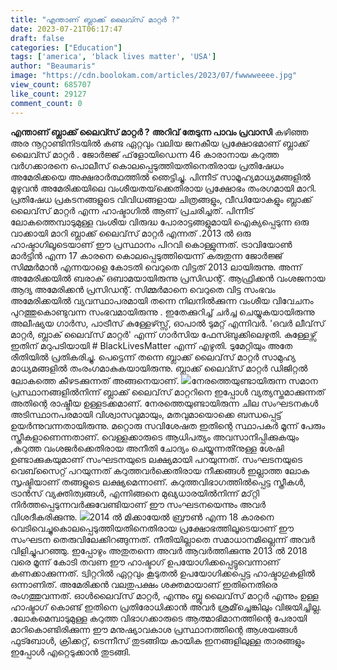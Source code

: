 ```yaml
---
title: "എന്താണ് ബ്ലാക്ക് ലൈവ്സ് മാറ്റര്‍ ?"
date: 2023-07-21T06:17:47
draft: false
categories: ["Education"]
tags: ['america', 'black lives matter', 'USA']
author: "Beaumaris"
image: "https://cdn.boolokam.com/articles/2023/07/fwwwweeee.jpg"
view_count: 685707
like_count: 29127
comment_count: 0
---
```


**എന്താണ് ബ്ലാക്ക് ലൈവ്സ് മാറ്റര്‍ ?** **അറിവ് തേടുന്ന പാവം പ്രവാസി** കഴിഞ്ഞ അര നൂറ്റാണ്ടിനിടയില്‍ കണ്ട ഏറ്റവും വലിയ ജനകീയ പ്രക്ഷോഭമാണ് ബ്ലാക്ക് ലൈവ്സ് മാറ്റര്‍ . ജോര്‍ജ്ജ് ഫ്‌ളോയിഡെന്ന 46 കാരാനായ കറുത്ത വര്‍ഗക്കാരനെ പൊലീസ് കൊലപ്പെടുത്തിയതിനെതിരായ പ്രതിഷേധം അമേരിക്കയെ അക്ഷരാർത്ഥത്തിൽ ഞെട്ടിച്ചു. പിന്നീട് സാമൂഹ്യമാധ്യമങ്ങളില്‍ മുഴുവന്‍ അമേരിക്കയിലെ വംശീയതയ്‌ക്കെതിരായ പ്രക്ഷോഭം തംരഗമായി മാറി. പ്രതിഷേധ പ്രകടനങ്ങളുടെ വിവിധങ്ങളായ ചിത്രങ്ങളും, വീഡിയോകളും ബ്ലാക്ക് ലൈവ്‌സ് മാറ്റര്‍ എന്ന ഹാഷ്ടാഗില്‍ ആണ് പ്രചരിച്ചത്. [](https://cdn.boolokam.com/articles/2023/07/fwwwweeee.jpg) പിന്നീട് ലോകത്തെമ്പാടുമുള്ള വംശീയ വിരുദ്ധ പോരാട്ടങ്ങളുമായി ഐക്യപ്പെടുന്ന ഒരു വാക്കായി മാറി ബ്ലാക്ക് ലൈവ്‌സ് മാറ്റര്‍ എന്നത് .2013 ല്‍ ഒരു ഹാഷ്ടാഗിലൂടെയാണ് ഈ പ്രസ്ഥാനം പിറവി കൊള്ളുന്നത്. ട്രാവിയോണ്‍ മാര്‍ട്ടിന്‍ എന്ന 17 കാരനെ കൊലപ്പെടുത്തിയെന്ന് കരുതുന്ന ജോര്‍ജ്ജ് സിമ്മര്‍മാന്‍ എന്നയാളെ കോടതി വെറുതെ വിട്ടത് 2013 ലായിരുന്നു. അന്ന് അമേരിക്കയില്‍ ബരാക് ഒബാമയായിരുന്നു പ്രസിഡന്റ്. ആഫ്രിക്കന്‍ വംശജനായ ആദ്യ അമേരിക്കന്‍ പ്രസിഡന്റ്. സിമ്മര്‍മാനെ വെറുതെ വിട്ട സംഭവം അമേരിക്കയില്‍ വ്യവസ്ഥാപരമായി തന്നെ നിലനില്‍ക്കുന്ന വംശീയ വിവേചനം പുറത്തുകൊണ്ടുവന്ന സംഭവമായിരുന്നു . ഇതേക്കുറിച്ച് ചര്‍ച്ച ചെയ്യുകയായിരുന്നു അലീഷ്യയ ഗാര്‍സ, പാട്രീസ് കുള്ളേഴ്സ്സ്, ഓപാല്‍ ടുമറ്റ് എന്നിവര്‍. 'ഒവര്‍ ലീവ്‌സ് മാറ്റര്‍, ബ്ലാക് ലൈവ്‌സ് മാറ്റര്‍' എന്ന് ഗാര്‍സിയ ഫേസ്ബുക്കിലെഴുതി. കുള്ളേഴ്സ് ഇതിന് മറുപടിയായി # BlackLivesMatter എന്ന് എഴുതി. ടുമേറ്റിയും അതേ രീതിയില്‍ പ്രതികരിച്ചു. പെട്ടെന്ന് തന്നെ ബ്ലാക്ക് ലൈവ്‌സ് മാറ്റര്‍ സാമുഹ്യ മാധ്യമങ്ങളില്‍ തംരംഗമാകുകയായിരുന്നു. ബ്ലാക്ക് ലൈവ്സ് മാറ്റർ ഡിജിറ്റൽ ലോകത്തെ കീഴടക്കുന്നത് അങ്ങനെയാണ്. [![](https://cdn.boolokam.com/articles/2023/07/fwfggg-1.jpg)](https://cdn.boolokam.com/articles/2023/07/fwfggg-1.jpg)നേരത്തെയുണ്ടായിരുന്ന സമാന പ്രസ്ഥാനങ്ങളില്‍നിന്ന് ബ്ലാക്ക് ലൈവ്‌സ് മാറ്ററിനെ ഇപ്പോൾ വ്യത്യസ്തമാക്കുന്നത് അതിന്റെ രാഷ്ട്രീയ ഉള്ളടക്കമാണ്. നേരത്തെയുണ്ടായിരുന്ന ചില സംഘടനകള്‍ അടിസ്ഥാനപരമായി വിശ്വാസവുമായും, മതവുമായൊക്കെ ബന്ധപ്പെട്ട് ഉയര്‍ന്നുവന്നതായിരുന്നു. മറ്റൊരു സവിശേഷത ഇതിന്റെ സ്ഥാപകര്‍ മൂന്ന് പേരും സ്ത്രീകളാണെന്നതാണ്. വെള്ളക്കാരുടെ ആധിപത്യം അവസാനിപ്പിക്കുകയും ,കറുത്ത വംശജര്‍ക്കെതിരായ അനീതി ചോദ്യം ചെയ്യുന്നതി്‌നുള്ള ശേഷി ഉണ്ടാക്കുകയുമാണ് സംഘടനയുടെ ലക്ഷ്യമായി പറയുന്നത്. സംഘടനയുടെ വെബ്‌സൈറ്റ് പറയുന്നത് കറുത്തവര്‍ക്കെതിരായ നീക്കങ്ങള്‍ ഇല്ലാത്ത ലോക സൃഷ്ടിയാണ് തങ്ങളുടെ ലക്ഷ്യമെന്നാണ്. കറുത്തവിഭാഗത്തില്‍പ്പെട്ട സ്ത്രീകള്‍, ട്രാന്‍സ് വ്യക്തിത്വങ്ങള്‍, എന്നിങ്ങനെ മുഖ്യധാരയില്‍നിന്ന് മാ്റ്റി നിര്‍ത്തപ്പെടുന്നവര്‍ക്കുവേണ്ടിയാണ് ഈ സംഘടനയെന്നും അവര്‍ വിശദീകരിക്കുന്നു. [![](https://cdn.boolokam.com/articles/2023/07/wwweee.jpg)](https://cdn.boolokam.com/articles/2023/07/wwweee.jpg)2014 ല്‍ മിക്കായേല്‍ ബ്രൗണ്‍ എന്ന 18 കാരനെ വെടിവെച്ചുകൊലപ്പെടുത്തിയതിനെതിരായ പ്രക്ഷോഭത്തിലൂടെയാണ് ഈ സംഘടന തെരുവിലേക്കിറങ്ങുന്നത്. നീതിയില്ലാതെ സമാധാനമില്ലെന്ന് അവര്‍ വിളിച്ചുപറഞ്ഞു. ഇപ്പോഴും അതുതന്നെ അവർ ആവർത്തിക്കുന്നു 2013 ല്‍ 2018 വരെ മൂന്ന് കോടി തവണ ഈ ഹാഷ്ടാഗ് ഉപയോഗിക്കപ്പെട്ടുവെന്നാണ് കണക്കാക്കുന്നത്. ട്വിറ്ററിൽ ഏറ്റവും കൂടുതൽ ഉപയോഗിക്കപ്പെട്ട ഹാഷ്ടാഗുകളിൽ ഒന്നാണിത്. അമേരിക്കന്‍ വലതുപക്ഷം ശക്തമായാണ് ഇതിനെതിരെ രംഗത്തുവന്നത്. ഓള്‍ലൈവ്‌സ് മാറ്റര്‍, എന്നും ബ്ലൂ ലൈവ്‌സ് മാറ്റര്‍ എന്നും ഉള്ള ഹാഷ്ടാഗ് കൊണ്ട് ഇതിനെ പ്രതിരോധിക്കാന്‍ അവര്‍ ശ്രമി്‌ച്ചെങ്കിലും വിജയിച്ചില്ല. .ലോകമെമ്പാടുമുള്ള കറുത്ത വിഭാഗക്കാരുടെ ആത്മാഭിമാനത്തിന്റെ പേരായി മാറികൊണ്ടിരിക്കുന്ന ഈ മനുഷ്യാവകാശ പ്രസ്ഥാനത്തിന്റെ ആശയങ്ങൾ ഫുട്ബോൾ, ക്രിക്കറ്റ്, ടെന്നീസ് തുടങ്ങിയ കായിക ഇനങ്ങളിലുള്ള താരങ്ങളും ഇപ്പോൾ എറ്റെടുക്കാൻ തുടങ്ങി.
